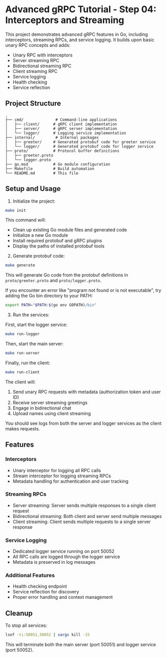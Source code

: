 # Advanced gRPC Tutorial - Step 04: Interceptors and Streaming

This project demonstrates advanced gRPC features in Go, including interceptors, streaming RPCs, and service logging. It builds upon basic unary RPC concepts and adds:

- Unary RPC with interceptors
- Server streaming RPC
- Bidirectional streaming RPC
- Client streaming RPC
- Service logging
- Health checking
- Service reflection

## Project Structure

```
.
├── cmd/              # Command-line applications
│   ├── client/      # gRPC client implementation
│   ├── server/      # gRPC server implementation
│   └── logger/      # Logging service implementation
├── internal/         # Internal packages
│   ├── greeter/     # Generated protobuf code for greeter service
│   └── logger/      # Generated protobuf code for logger service
├── proto/           # Protocol buffer definitions
│   ├── greeter.proto
│   └── logger.proto
├── go.mod           # Go module configuration
├── Makefile         # Build automation
└── README.md        # This file
```

## Setup and Usage

1. Initialize the project:
```bash
make init
```
This command will:
- Clean up existing Go module files and generated code
- Initialize a new Go module
- Install required protobuf and gRPC plugins
- Display the paths of installed protobuf tools

2. Generate protobuf code:
```bash
make generate
```
This will generate Go code from the protobuf definitions in `proto/greeter.proto` and `proto/logger.proto`.

If you encounter an error like "program not found or is not executable", try adding the Go bin directory to your PATH:
```bash
export PATH="$PATH:$(go env GOPATH)/bin"
```

3. Run the services:

First, start the logger service:
```bash
make run-logger
```

Then, start the main server:
```bash
make run-server
```

Finally, run the client:
```bash
make run-client
```

The client will:
1. Send unary RPC requests with metadata (authorization token and user ID)
2. Receive server streaming greetings
3. Engage in bidirectional chat
4. Upload names using client streaming

You should see logs from both the server and logger services as the client makes requests.

## Features

### Interceptors
- Unary interceptor for logging all RPC calls
- Stream interceptor for logging streaming RPCs
- Metadata handling for authentication and user tracking

### Streaming RPCs
- Server streaming: Server sends multiple responses to a single client request
- Bidirectional streaming: Both client and server send multiple messages
- Client streaming: Client sends multiple requests to a single server response

### Service Logging
- Dedicated logger service running on port 50052
- All RPC calls are logged through the logger service
- Metadata is preserved in log messages

### Additional Features
- Health checking endpoint
- Service reflection for discovery
- Proper error handling and context management

## Cleanup

To stop all services:
```bash
lsof -ti:50051,50052 | xargs kill -15
```

This will terminate both the main server (port 50051) and logger service (port 50052).
